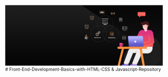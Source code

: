 <img src="https://raw.githubusercontent.com/ISAACRITHARSON/Web-Development-Basics-for-SaaS-SaaP/main/background.png" />
# Front-End-Development-Basics-with-HTML-CSS & Javascript-Repository
